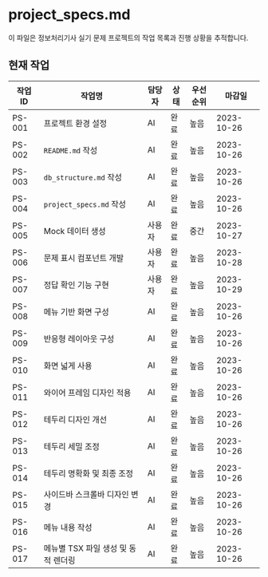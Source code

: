 # project_specs.md

이 파일은 정보처리기사 실기 문제 프로젝트의 작업 목록과 진행 상황을 추적합니다.

## 현재 작업

| 작업 ID | 작업명                  | 담당자 | 상태   | 우선순위 | 마감일       |
|---------|-------------------------|--------|--------|----------|--------------|
| PS-001  | 프로젝트 환경 설정      | AI     | 완료   | 높음     | 2023-10-26   |
| PS-002  | `README.md` 작성         | AI     | 완료   | 높음     | 2023-10-26   |
| PS-003  | `db_structure.md` 작성    | AI     | 완료   | 높음     | 2023-10-26   |
| PS-004  | `project_specs.md` 작성   | AI     | 완료   | 높음     | 2023-10-26   |
| PS-005  | Mock 데이터 생성          | 사용자 | 완료   | 중간     | 2023-10-27   |
| PS-006  | 문제 표시 컴포넌트 개발   | 사용자 | 완료   | 높음     | 2023-10-28   |
| PS-007  | 정답 확인 기능 구현       | 사용자 | 완료   | 높음     | 2023-10-29   |
| PS-008  | 메뉴 기반 화면 구성       | AI     | 완료   | 높음     | 2023-10-26   |
| PS-009  | 반응형 레이아웃 구성      | AI     | 완료   | 높음     | 2023-10-26   |
| PS-010  | 화면 넓게 사용            | AI     | 완료   | 높음     | 2023-10-26   |
| PS-011  | 와이어 프레임 디자인 적용 | AI     | 완료   | 높음     | 2023-10-26   |
| PS-012  | 테두리 디자인 개선        | AI     | 완료   | 높음     | 2023-10-26   |
| PS-013  | 테두리 세밀 조정          | AI     | 완료   | 높음     | 2023-10-26   |
| PS-014  | 테두리 명확화 및 최종 조정| AI     | 완료   | 높음     | 2023-10-26   |
| PS-015  | 사이드바 스크롤바 디자인 변경 | AI     | 완료   | 높음     | 2023-10-26   |
| PS-016  | 메뉴 내용 작성            | AI     | 완료   | 높음     | 2023-10-26   |
| PS-017  | 메뉴별 TSX 파일 생성 및 동적 렌더링 | AI     | 완료   | 높음     | 2023-10-26   | 